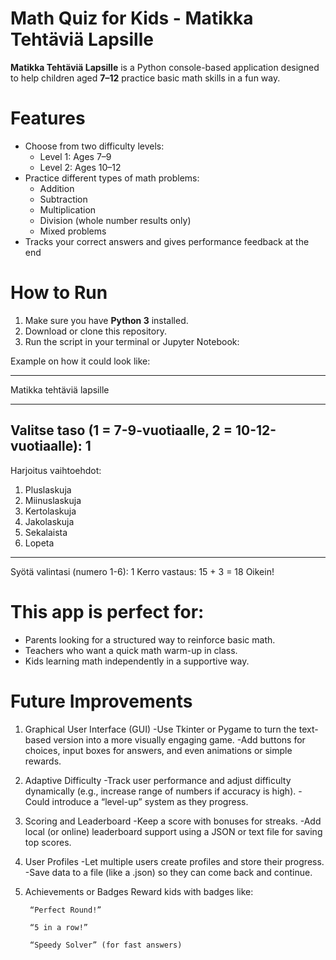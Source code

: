 # Math Quiz for Kids - Matikka Tehtäviä Lapsille

**Matikka Tehtäviä Lapsille** is a Python console-based application designed to help children aged **7–12** practice basic math skills in a fun way.

# Features

- Choose from two difficulty levels:
  - Level 1: Ages 7–9
  - Level 2: Ages 10–12
- Practice different types of math problems:
  - Addition
  - Subtraction
  - Multiplication
  - Division (whole number results only)
  - Mixed problems
- Tracks your correct answers and gives performance feedback at the end
  
# How to Run

1. Make sure you have **Python 3** installed.
2. Download or clone this repository.
3. Run the script in your terminal or Jupyter Notebook:


Example on how it could look like:
***********************
Matikka tehtäviä lapsille
***********************
Valitse taso (1 = 7-9-vuotiaalle, 2 = 10-12-vuotiaalle): 1
------------------
Harjoitus vaihtoehdot:
1. Pluslaskuja
2. Miinuslaskuja
3. Kertolaskuja
4. Jakolaskuja
5. Sekalaista
6. Lopeta
------------------
Syötä valintasi (numero 1-6): 1
Kerro vastaus: 
15 + 3 = 18
Oikein!


# This app is perfect for:

- Parents looking for a structured way to reinforce basic math.
- Teachers who want a quick math warm-up in class.
- Kids learning math independently in a supportive way.


# Future Improvements

1. Graphical User Interface (GUI)
-Use Tkinter or Pygame to turn the text-based version into a more visually engaging game.
-Add buttons for choices, input boxes for answers, and even animations or simple rewards.

2. Adaptive Difficulty
-Track user performance and adjust difficulty dynamically (e.g., increase range of numbers if accuracy is high).
-Could introduce a “level-up” system as they progress.

3. Scoring and Leaderboard
-Keep a score with bonuses for streaks.
-Add local (or online) leaderboard support using a JSON or text file for saving top scores.

4. User Profiles
-Let multiple users create profiles and store their progress.
-Save data to a file (like a .json) so they can come back and continue.

5. Achievements or Badges
Reward kids with badges like:

        “Perfect Round!”

        “5 in a row!”

        “Speedy Solver” (for fast answers)



